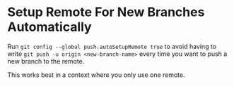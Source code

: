 # Setup Remote For New Branches Automatically

Run `git config --global push.autoSetupRemote true` to avoid having to write `git push -u origin <new-branch-name>` every time you want to push a new branch to the remote.

This works best in a context where you only use one remote.
